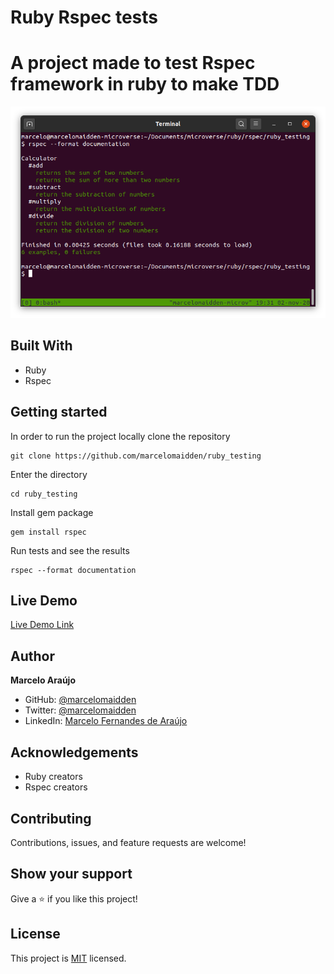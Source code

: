 # Ruby Rspec tests

# A project made to test Rspec framework in ruby to make TDD

![screenshot](./screenshot.png)


## Built With

- Ruby
- Rspec

## Getting started
In order to run the project locally clone the repository 

    git clone https://github.com/marcelomaidden/ruby_testing
    
Enter the directory

    cd ruby_testing

Install gem package

    gem install rspec

Run tests and see the results

    rspec --format documentation

## Live Demo

[Live Demo Link](https://repl.it/repls/ActiveSevereScientists )

## Author

**Marcelo Araújo**

- GitHub: [@marcelomaidden](https://github.com/marcelomaidden)
- Twitter: [@marcelomaidden](https://twitter.com/marcelomaidden)
- LinkedIn: [Marcelo Fernandes de Araújo](https://www.linkedin.com/in/marcelo-fernandes-de-ara%C3%BAjo-56700a171/)

## Acknowledgements
- Ruby creators
- Rspec creators

##  Contributing

Contributions, issues, and feature requests are welcome!

## Show your support

Give a ⭐️ if you like this project!

## License

This project is [MIT](./LICENSE) licensed.
